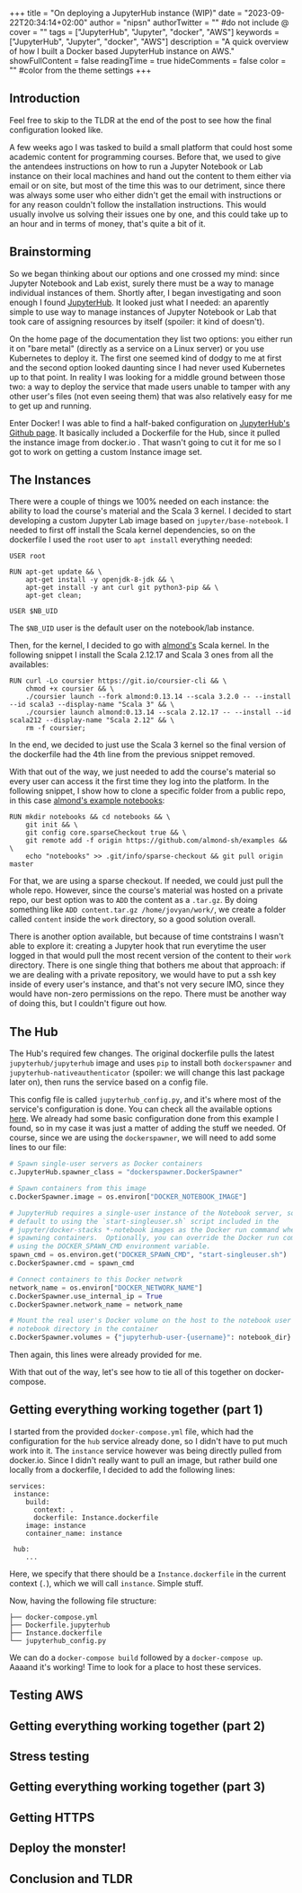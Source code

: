 +++
title = "On deploying a JupyterHub instance (WIP)"
date = "2023-09-22T20:34:14+02:00"
author = "nipsn"
authorTwitter = "" #do not include @
cover = ""
tags = ["JupyterHub", "Jupyter", "docker", "AWS"]
keywords = ["JupyterHub", "Jupyter", "docker", "AWS"]
description = "A quick overview of how I built a Docker based JupyterHub instance on AWS."
showFullContent = false
readingTime = true
hideComments = false
color = "" #color from the theme settings
+++

## Introduction

Feel free to skip to the TLDR at the end of the post to see how the final configuration looked like.

A few weeks ago I was tasked to build a small platform that could host some academic content for programming courses. Before that, we used to give the antendees instructions on how to run a Jupyter Notebook or Lab instance on their local machines and hand out the content to them either via email or on site, but most of the time this was to our detriment, since there was always some user who either didn't get the email with instructions or for any reason couldn't follow the installation instructions. This would usually involve us solving their issues one by one, and this could take up to an hour and in terms of money, that's quite a bit of it.

## Brainstorming

So we began thinking about our options and one crossed my mind: since Jupyter Notebook and Lab exist, surely there must be a way to manage individual instances of them. Shortly after, I began investigating and soon enough I found [JupyterHub](https://jupyterhub.readthedocs.io). It looked just what I needed: an aparently simple to use way to manage instances of Jupyter Notebook or Lab that took care of assigning resources by itself (spoiler: it kind of doesn't).

On the home page of the documentation they list two options: you either run it on "bare metal" (directly as a service on a Linux server) or you use Kubernetes to deploy it. The first one seemed kind of dodgy to me at first and the second option looked daunting since I had never used Kubernetes up to that point. In reality I was looking for a middle ground between those two: a way to deploy the service that made users unable to tamper with any other user's files (not even seeing them) that was also relatively easy for me to get up and running.

Enter Docker! I was able to find a half-baked configuration on [JupyterHub's Github page](). It basically included a Dockerfile for the Hub, since it pulled the instance image from docker.io . That wasn't going to cut it for me so I got to work on getting a custom Instance image set.

## The Instances

There were a couple of things we 100% needed on each instance: the ability to load the course's material and the Scala 3 kernel. I decided to start developing a custom Jupyter Lab image based on `jupyter/base-notebook`. I needed to first off install the Scala kernel dependencies, so on the dockerfile I used the `root` user to `apt install` everything needed:

```
USER root

RUN apt-get update && \
    apt-get install -y openjdk-8-jdk && \
    apt-get install -y ant curl git python3-pip && \
    apt-get clean;

USER $NB_UID
```

The `$NB_UID` user is the default user on the notebook/lab instance.

Then, for the kernel, I decided to go with [almond's](https://almond.sh/) Scala kernel. In the following snippet I install the Scala 2.12.17 and Scala 3 ones from all the availables:

```
RUN curl -Lo coursier https://git.io/coursier-cli && \
    chmod +x coursier && \
    ./coursier launch --fork almond:0.13.14 --scala 3.2.0 -- --install --id scala3 --display-name "Scala 3" && \
    ./coursier launch almond:0.13.14 --scala 2.12.17 -- --install --id scala212 --display-name "Scala 2.12" && \
    rm -f coursier;
```

In the end, we decided to just use the Scala 3 kernel so the final version of the dockerfile had the 4th line from the previous snippet removed.

With that out of the way, we just needed to add the course's material so every user can access it the first time they log into the platform. In the following snippet, I show how to clone a specific folder from a public repo, in this case [almond's example notebooks](https://github.com/almond-sh/examples):

```
RUN mkdir notebooks && cd notebooks && \
    git init && \
    git config core.sparseCheckout true && \
    git remote add -f origin https://github.com/almond-sh/examples && \
    echo "notebooks" >> .git/info/sparse-checkout && git pull origin master
```

For that, we are using a sparse checkout. If needed, we could just pull the whole repo. However, since the course's material was hosted on a private repo, our best option was to `ADD` the content as a `.tar.gz`. By doing something like `ADD content.tar.gz /home/jovyan/work/`, we create a folder called `content` inside the `work` directory, so a good solution overall.

There is another option available, but because of time contstrains I wasn't able to explore it: creating a Jupyter hook that run everytime the user logged in that would pull the most recent version of the content to their `work` directory. There is one single thing that bothers me about that approach: if we are dealing with a private repository, we would have to put a ssh key inside of every user's instance, and that's not very secure IMO, since they would have non-zero permissions on the repo. There must be another way of doing this, but I couldn't figure out how.

## The Hub

The Hub's required few changes. The original dockerfile pulls the latest `jupyterhub/jupyterhub` image and uses `pip` to install both `dockerspawner` and `jupyterhub-nativeauthenticator` (spoiler: we will change this last package later on), then runs the service based on a config file.

This config file is called `jupyterhub_config.py`, and it's where most of the service's configuration is done. You can check all the available options [here](https://jupyterhub.readthedocs.io/en/stable/reference/config-reference.html). We already had some basic configuration done from this example I found, so in my case it was just a matter of adding the stuff we needed. Of course, since we are using the `dockerspawner`, we will need to add some lines to our file:

```python
# Spawn single-user servers as Docker containers
c.JupyterHub.spawner_class = "dockerspawner.DockerSpawner"

# Spawn containers from this image
c.DockerSpawner.image = os.environ["DOCKER_NOTEBOOK_IMAGE"]

# JupyterHub requires a single-user instance of the Notebook server, so we
# default to using the `start-singleuser.sh` script included in the
# jupyter/docker-stacks *-notebook images as the Docker run command when
# spawning containers.  Optionally, you can override the Docker run command
# using the DOCKER_SPAWN_CMD environment variable.
spawn_cmd = os.environ.get("DOCKER_SPAWN_CMD", "start-singleuser.sh")
c.DockerSpawner.cmd = spawn_cmd

# Connect containers to this Docker network
network_name = os.environ["DOCKER_NETWORK_NAME"]
c.DockerSpawner.use_internal_ip = True
c.DockerSpawner.network_name = network_name

# Mount the real user's Docker volume on the host to the notebook user's
# notebook directory in the container
c.DockerSpawner.volumes = {"jupyterhub-user-{username}": notebook_dir}
```

Then again, this lines were already provided for me.

With that out of the way, let's see how to tie all of this together on docker-compose.

## Getting everything working together (part 1)

I started from the provided `docker-compose.yml` file, which had the configuration for the `hub` service already done, so I didn't have to put much work into it. The `instance` service however was being directly pulled from docker.io. Since I didn't really want to pull an image, but rather build one locally from a dockerfile, I decided to add the following lines:

```
services:
 instance:
    build:
      context: .
      dockerfile: Instance.dockerfile
    image: instance
    container_name: instance

 hub:
    ...
```

Here, we specify that there should be a `Instance.dockerfile` in the current context (`.`), which we will call `instance`. Simple stuff.

Now, having the following file structure:

```
├── docker-compose.yml
├── Dockerfile.jupyterhub
├── Instance.dockerfile
└── jupyterhub_config.py
```

We can do a `docker-compose build` followed by a `docker-compose up`. Aaaand it's working! Time to look for a place to host these services.

## Testing AWS

## Getting everything working together (part 2)

## Stress testing

## Getting everything working together (part 3)

## Getting HTTPS

## Deploy the monster!

## Conclusion and TLDR